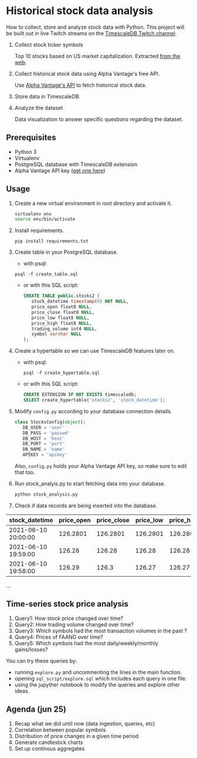 # Historical stock data analysis

How to collect, store and analyze stock data with Python. This project will be built out in live Twitch streams on the 
[TimescaleDB Twitch channel](https://www.twitch.tv/timescaledb).


1. Collect stock ticker symbols

   Top 10 stocks based on US market capitalization. 
   Extracted [from the web](https://companiesmarketcap.com/usa/largest-companies-in-the-usa-by-market-cap/).
2. Collect historical stock data using Alpha Vantage's free API.

   Use [Alpha Vantage's API](https://www.alphavantage.co/documentation/) to fetch historical stock data.
3. Store data in TimescaleDB.
4. Analyze the dataset

   Data visualization to answer specific questions regarding the dataset.

## Prerequisites
* Python 3
* Virtualenv
* PostgreSQL database with TimescaleDB extension
* Alpha Vantage API key ([get one here](https://www.alphavantage.co/support/#api-key))

## Usage

1. Create a new virtual environment in root directory and activate it.
   
   ```bash
   virtualenv env
   source env/bin/activate
   ```

2. Install requirements.

   `pip install requirements.txt`

3. Create table in your PostgreSQL database.
   - with psql:

   `psql -f create_table.sql`
   
   - or with this SQL script:

      ```sql
      CREATE TABLE public.stocks2 (
         stock_datetime timestamp(0) NOT NULL,
         price_open float8 NULL,
         price_close float8 NULL,
         price_low float8 NULL,
         price_high float8 NULL,
         trading_volume int4 NULL,
         symbol varchar NULL
      );
      ```

4. Create a hypertable so we can use TimescaleDB features later on.
   - with psql: 

      `psql -f create_hypertable.sql`
   - or with this SQL script:
      ```sql
      CREATE EXTENSION IF NOT EXISTS timescaledb;
      SELECT create_hypertable('stocks2', 'stock_datetime');
      ```
5. Modify `config.py` according to your database connection details.
   ```python
   class StocksConfig(object):
      DB_USER = 'user'
      DB_PASS = 'passwd'
      DB_HOST = 'host'
      DB_PORT = 'port'
      DB_NAME = 'name'
      APIKEY = 'apikey'
   ```
   Also, `config.py` holds your Alpha Vantage API key, so make sure to edit that too.

6. Run stock_analyis.py to start fetching data into your database.

   ```bash
   python stock_analysis.py
   ```

7. Check if data records are being inserted into the database.

| stock_datetime      | price_open | price_close | price_low | price_high | trading_volume | symbol |
| ------------------- | ---------- | ----------- | --------- | ---------- | -------------- | ------ |
| 2021-06-10 20:00:00 | 126.2801   | 126.2801    | 126.2801  | 126.2801   | 1212           | AAPL   |
| 2021-06-10 19:59:00 | 126.28     | 126.28      | 126.28    | 126.28     | 420            | AAPL   |
| 2021-06-10 19:58:00 | 126.29     | 126.3       | 126.27    | 126.27     | 3021           | AAPL   |
...

## Time-series stock price analysis

1. Query1: How <insert symbol> stock price changed over time?
2. Query2: How <insert symbol> trading volume changed over time?
3. Query3: Which symbols had the most transaction volumes in the past <insert time frame>?
4. Query4: Prices of FAANG over time?
5. Query5: Which symbols had the most daily/weekly/monthly gains/losses?

You can try these queries by:

* running `explore.py` and uncommenting the lines in the main function.
* opening `sql_script/explore.sql` which includes each query in one file.
* using the jupyther notebook to modify the queries and explore other ideas.

## Agenda (jun 25)

1. Recap what we did until now (data ingestion, queries, etc)
2. Correlation between popular symbols
3. Distribution of price changes in a given time period
4. Generate candlestick charts
5. Set up continous aggregates